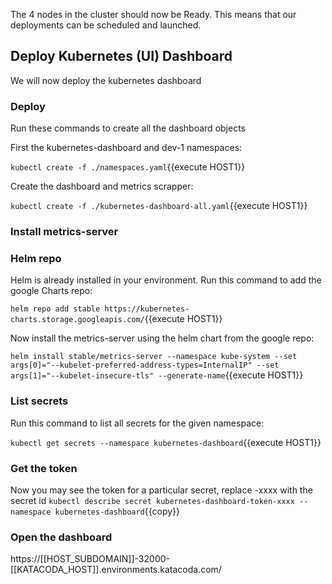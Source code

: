 The 4 nodes in the cluster should now be Ready. This means that our deployments can be scheduled and launched.

## Deploy Kubernetes (UI) Dashboard

We will now deploy the kubernetes dashboard

### Deploy

Run these commands to create all the dashboard objects

First the kubernetes-dashboard and dev-1 namespaces:

`kubectl create -f ./namespaces.yaml`{{execute HOST1}}

Create the dashboard and metrics scrapper:

`kubectl create -f ./kubernetes-dashboard-all.yaml`{{execute HOST1}}

### Install metrics-server

### Helm repo
Helm is already installed in your environment. Run this command to add the google Charts repo:

`helm repo add stable https://kubernetes-charts.storage.googleapis.com/`{{execute HOST1}}

Now install the metrics-server using the helm chart from the google repo:

`helm install stable/metrics-server --namespace kube-system --set args[0]="--kubelet-preferred-address-types=InternalIP" --set args[1]="--kubelet-insecure-tls" --generate-name`{{execute HOST1}}

### List secrets

Run this command to list all secrets for the given namespace:

`kubectl get secrets --namespace kubernetes-dashboard`{{execute HOST1}}

### Get the token

Now you may see the token for a particular secret, replace -xxxx with the secret id
`kubectl describe secret kubernetes-dashboard-token-xxxx --namespace kubernetes-dashboard`{{copy}}

### Open the dashboard

https://[[HOST_SUBDOMAIN]]-32000-[[KATACODA_HOST]].environments.katacoda.com/
